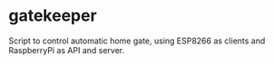 # gatekeeper
Script to control automatic home gate, using ESP8266 as clients and RaspberryPi as API and server.

